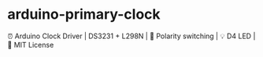 # arduino-primary-clock
⏰ Arduino Clock Driver | DS3231 + L298N | 🔄 Polarity switching | 💡 D4 LED | 📜 MIT License
